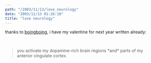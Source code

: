 ```yaml
---
path: "/2003/11/13/love_neurology" 
date: "2003/11/13 01:26:10" 
title: "love neurology" 
---
```

<p>thanks to <a href="http://boingboing.net/2003_11_01_archive.html#106865355241513042">boingboing</a>, i have my valentine for next year written already:</p><br><blockquote>you activate my dopamine-rich brain regions *and* parts of my anterior cingulate cortex.</blockquote>
